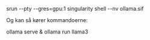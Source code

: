 

srun --pty --gres=gpu:1 singularity shell --nv ollama.sif

Og kan så kører kommandoerne:

ollama serve & ollama run llama3
